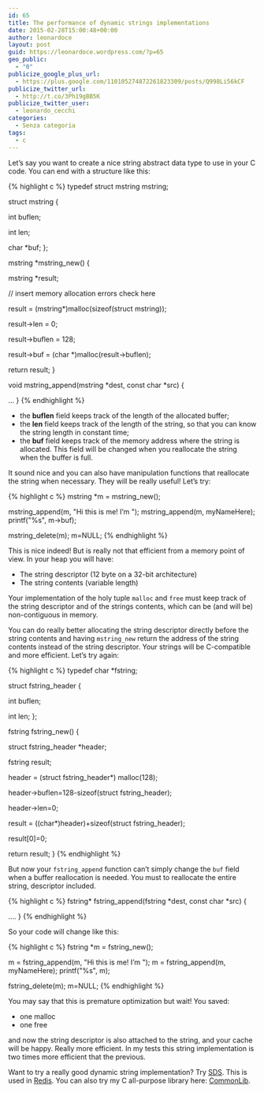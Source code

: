 ```yaml
---
id: 65
title: The performance of dynamic strings implementations
date: 2015-02-28T15:00:48+00:00
author: leonardoce
layout: post
guid: https://leonardoce.wordpress.com/?p=65
geo_public:
  - "0"
publicize_google_plus_url:
  - https://plus.google.com/110105274872261823309/posts/Q998Li56kCF
publicize_twitter_url:
  - http://t.co/3Ph19gBB5K
publicize_twitter_user:
  - leonardo_cecchi
categories:
  - Senza categoria
tags:
  - c
---
```

Let&#8217;s say you want to create a nice string abstract data type to use in your C code. You can end with a structure like this:

{% highlight c %}
typedef struct mstring mstring;

struct mstring {
      
int buflen;
      
int len;
      
char *buf;
};

mstring *mstring_new() {
      
mstring *result;

// insert memory allocation errors check here
      
result = (mstring*)malloc(sizeof(struct mstring));
      
result->len = 0;
      
result->buflen = 128;
      
result->buf = (char *)malloc(result->buflen);

return result;
}

void mstring_append(mstring *dest, const char *src) {
      
&#8230;
}
{% endhighlight %}

  * the **buflen** field keeps track of the length of the allocated buffer;
  * the **len** field keeps track of the length of the string, so that you can know the string length in constant time;
  * the **buf** field keeps track of the memory address where the string is allocated. This field will be changed when you reallocate the string when the buffer is full.

It sound nice and you can also have manipulation functions that reallocate the string when necessary. They will be really useful! Let&#8217;s try:

{% highlight c %}
mstring *m = mstring_new();

mstring_append(m, "Hi this is me! I&#8217;m ");
mstring_append(m, myNameHere);
printf("%s", m->buf);

mstring_delete(m); m=NULL;
{% endhighlight %}

This is nice indeed! But is really not that efficient from a memory point of view.
In your heap you will have:

  * The string descriptor (12 byte on a 32-bit architecture)
  * The string contents (variable length)

Your implementation of the holy tuple `malloc` and `free` must keep track of the string descriptor and of the strings contents, which can be (and will be) non-contiguous in memory.

You can do really better allocating the string descriptor directly before the string contents and having `mstring_new` return the address of the string contents instead of the string descriptor. Your strings will be C-compatible and more efficient.
Let&#8217;s try again:

{% highlight c %}
typedef char *fstring;

struct fstring_header {
      
int buflen;
      
int len;
};

fstring fstring_new() {
      
struct fstring_header *header;
      
fstring result;

header = (struct fstring_header*) malloc(128);
      
header->buflen=128-sizeof(struct fstring_header);
      
header->len=0;

result = ((char*)header)+sizeof(struct fstring_header);
      
result[0]=0;

return result;
}
{% endhighlight %}

But now your `fstring_append` function can&#8217;t simply change the `buf` field when a buffer reallocation is needed. You must to reallocate the entire string, descriptor included.

{% highlight c %}
fstring* fstring_append(fstring *dest, const char *src) {
      
&#8230;.
}
{% endhighlight %}

So your code will change like this:

{% highlight c %}
fstring *m = fstring_new();

m = fstring_append(m, "Hi this is me! I&#8217;m ");
m = fstring_append(m, myNameHere);
printf("%s", m);

fstring_delete(m); m=NULL;
{% endhighlight %}

You may say that this is premature optimization but wait! You saved:

  * one malloc
  * one free

and now the string descriptor is also attached to the string, and your cache will be happy. Really more efficient.
In my tests this string implementation is two times more efficient that the previous.

Want to try a really good dynamic string implementation? Try [SDS](https://github.com/antirez/sds). This is used in [Redis](https://github.com/antirez/redis).
You can also try my C all-purpose library here: [CommonLib](https://github.com/leonardoce/CommonLib).